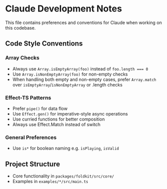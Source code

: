 # Claude Development Notes

This file contains preferences and conventions for Claude when working on this codebase.

## Code Style Conventions

### Array Checks

- Always use `Array.isEmptyArray(foo)` instead of `foo.length === 0`
- Use `Array.isNonEmptyArray(foo)` for non-empty checks
- When handling both empty and non-empty cases, prefer `Array.match` over `isEmptyArray`/`isNonEmptyArray` or .length checks

### Effect-TS Patterns

- Prefer `pipe()` for data flow
- Use `Effect.gen()` for imperative-style async operations
- Use curried functions for better composition
- Always use Effect.Match instead of switch

### General Preferences

- Use `is*` for boolean naming e.g. `isPlaying`, `isValid`

## Project Structure

- Core functionality in `packages/foldkit/src/core/`
- Examples in `examples/*/src/main.ts`
